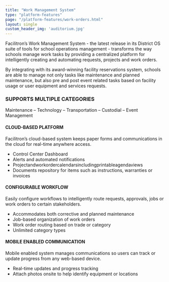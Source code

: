 ```yaml
---
title: "Work Management System"
type: "platform-features"
page: "/platform-features/work-orders.html"
layout: single
custom_header_img: 'auditorium.jpg'
---
```

Facilitron’s Work Management System - the latest release in its District OS suite of tools for school operations management - transforms the way schools manage work tasks by providing a centralized platform for intelligently creating and automating requests, projects and work orders.

By integrating with its award-winning facility reservations system, schools are able to manage not only tasks like maintenance and planned maintenance, but also pre and post event related tasks based on facility usage or user equipment and services requests.

### SUPPORTS MULTIPLE CATEGORIES

Maintenance – Technology – Transportation – Custodial – Event Management

#### CLOUD-BASED PLATFORM

Facilitron’s cloud-based system keeps paper forms and communications in the cloud for real-time anywhere access.

* Control Center Dashboard
* Alerts and automated notifications
* Projectandworkordercalendarsincludingprintableagendaviews
* Documents repository for items such as instructions, warranties or invoices

#### CONFIGURABLE WORKFLOW

Easily configure workflows to intelligently route requests, approvals, jobs or work orders to certain stakeholders.

* Accommodates both corrective and planned maintenance
* Job-based organization of work orders
* Work order routing based on trade or category
* Unlimited category types

#### MOBILE ENABLED COMMUNICATION

Mobile enabled system manages communications so users can track or update progress from any web-based device.
* Real-time updates and progress tracking
* Attach photos onsite to help identify equipment or locations
